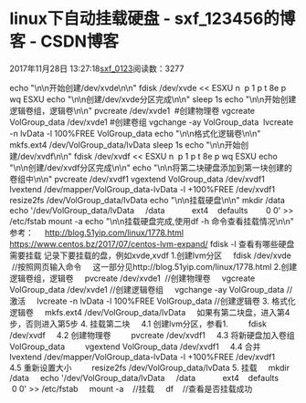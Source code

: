 # linux下自动挂载硬盘 - sxf_123456的博客 - CSDN博客
2017年11月28日 13:27:18[sxf_0123](https://me.csdn.net/sxf_123456)阅读数：3277
                
echo "\n\n开始创建/dev/xvde\n\n"
fdisk /dev/xvde << ESXU
n 
p
1
p
t
8e
p
wq
ESXU
echo "\n\n创建/dev/xvde分区完成\n\n"
sleep 1s
echo "\n\n开始创建逻辑卷组，逻辑卷\n\n"
pvcreate /dev/xvde1  #创建物理卷
vgcreate VolGroup_data /dev/xvde1 #创建卷组
vgchange -ay VolGroup_data 
lvcreate -n lvData -l 100%FREE VolGroup_data
echo "\n\n格式化逻辑卷\n\n"
mkfs.ext4 /dev/VolGroup_data/lvData
sleep 1s
echo "\n\n开始创建/dev/xvdf\n\n"
fdisk /dev/xvdf << ESXU
n 
p
1
p
t
8e
p
wq
ESXU
echo "\n\n创建/dev/xvdf分区完成\n\n"
echo "\n\n将第二块硬盘添加到第一块创建的卷组中\n\n"
pvcreate /dev/xvdf1
vgextend VolGroup_data /dev/xvdf1
lvextend /dev/mapper/VolGroup_data-lvData -l +100%FREE /dev/xvdf1
resize2fs /dev/VolGroup_data/lvData
echo "\n\n挂载硬盘\n\n"
mkdir /data
echo '/dev/VolGroup_data/lvData     /data            ext4    defaults        0 0' >> /etc/fstab
mount -a
echo "\n\n挂载硬盘完成,使用df -h 命令查看挂载情况\n\n"
参考：
    http://blog.51yip.com/linux/1778.html
    https://www.centos.bz/2017/07/centos-lvm-expand/
fdisk -l
查看有哪些硬盘需要挂载
记录下要挂载的盘，例如xvde,xvdf
1.创建lvm分区
    fdisk /dev/xvde    //按照网页输入命令
    这一部分见http://blog.51yip.com/linux/1778.html
2.创建逻辑卷组，逻辑卷
    pvcreate /dev/xvde1  //创建物理卷
    vgcreate VolGroup_data /dev/xvde1 //创建逻辑卷组
    vgchange -ay VolGroup_data //激活
    lvcreate -n lvData -l 100%FREE VolGroup_data //创建逻辑卷
3. 格式化逻辑卷
    mkfs.ext4 /dev/VolGroup_data/lvData
    如果有第二块盘，进入第4步，否则进入第5步
4. 挂载第二块
    4.1 创建lvm分区，参看1.
        fdisk /dev/xvdf
    4.2 创建物理卷
        pvcreate /dev/xvdf1
    4.3 将新硬盘加入卷组VolGroup_data
        vgextend VolGroup_data /dev/xvdf1
    4.4 合并
        lvextend /dev/mapper/VolGroup_data-lvData -l +100%FREE /dev/xvdf1
    4.5 重新设置大小
        resize2fs /dev/VolGroup_data/lvData
5. 挂载
    mkdir /data
    echo '/dev/VolGroup_data/lvData     /data            ext4    defaults        0 0' >> /etc/fstab
    mount -a    //挂载
    df    //查看是否挂载成功
